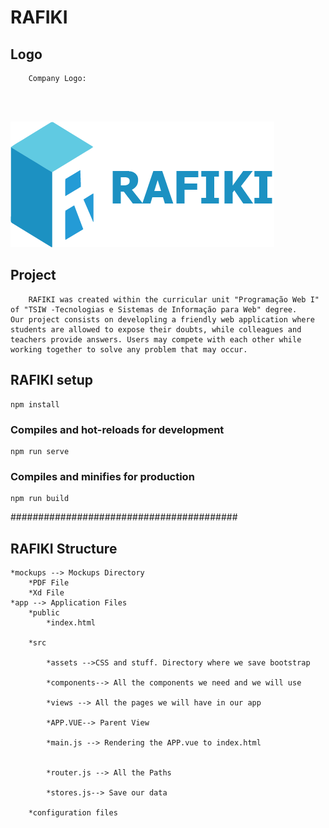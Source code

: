 # RAFIKI
## Logo
```
    Company Logo:

    
    
```
![](logo/logoR.png)
## Project

```
    RAFIKI was created within the curricular unit "Programação Web I" of "TSIW -Tecnologias e Sistemas de Informação para Web" degree.  
Our project consists on developling a friendly web application where students are allowed to expose their doubts, while colleagues and teachers provide answers. Users may compete with each other while working together to solve any problem that may occur.
```
## RAFIKI setup
```
npm install
```

### Compiles and hot-reloads for development
```
npm run serve
```

### Compiles and minifies for production
```
npm run build
```

######################################### 

## RAFIKI Structure
```
*mockups --> Mockups Directory
    *PDF File
    *Xd File
*app --> Application Files    
    *public
        *index.html 
    
    *src

        *assets -->CSS and stuff. Directory where we save bootstrap

        *components--> All the components we need and we will use
    
        *views --> All the pages we will have in our app
        
        *APP.VUE--> Parent View
        
        *main.js --> Rendering the APP.vue to index.html
        
        
        *router.js --> All the Paths
        
        *stores.js--> Save our data
        
    *configuration files
```
